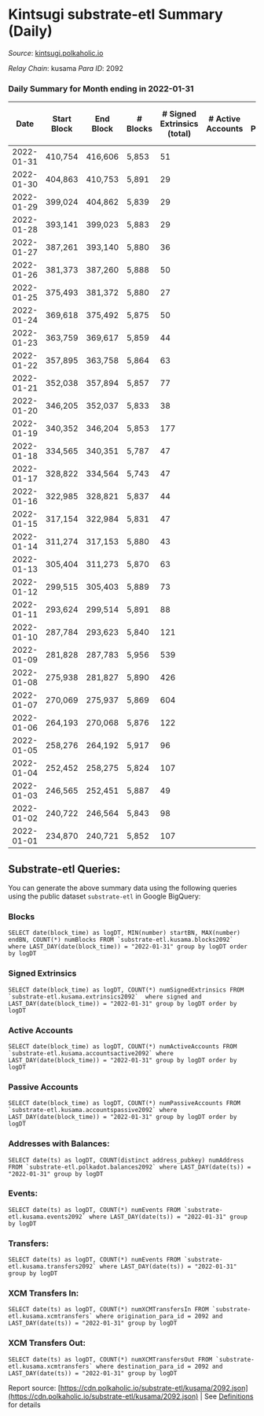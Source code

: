 # Kintsugi substrate-etl Summary (Daily)

_Source_: [kintsugi.polkaholic.io](https://kintsugi.polkaholic.io)

*Relay Chain*: kusama
*Para ID*: 2092



### Daily Summary for Month ending in 2022-01-31


| Date | Start Block | End Block | # Blocks | # Signed Extrinsics (total) | # Active Accounts | # Passive | # New | # Addresses with Balances | # Events | # Transfers | # XCM Transfers In | # XCM Transfers Out | Issues | 
| ---- | ----------- | --------- | -------- | --------------------------- | ----------------- | --------- | ----- | ------------------------- | -------- | ----------- | ------------------ | ------------------- | ------ |
| 2022-01-31 | 410,754 | 416,606 | 5,853 | 51 |  |  |  | 6,331 | 29,378 | 38 ($154,243.96) |   |   |  |
| 2022-01-30 | 404,863 | 410,753 | 5,891 | 29 |  |  |  | 6,323 | 29,513 | 13 ($1,612.85) |   |   |  |
| 2022-01-29 | 399,024 | 404,862 | 5,839 | 29 |  |  |  | 6,322 | 29,274 | 22 ($11,050.27) |   |   |  |
| 2022-01-28 | 393,141 | 399,023 | 5,883 | 29 |  |  |  | 6,312 | 29,557 | 25 ($1,730.43) |   |   |  |
| 2022-01-27 | 387,261 | 393,140 | 5,880 | 36 |  |  |  | 6,295 | 29,497 | 26 ($16,014.91) |   |   |  |
| 2022-01-26 | 381,373 | 387,260 | 5,888 | 50 |  |  |  | 6,282 | 29,666 | 53 ($20,178.32) |   |   |  |
| 2022-01-25 | 375,493 | 381,372 | 5,880 | 27 |  |  |  | 6,255 | 30,082 | 118 ($43,567.87) |   |   |  |
| 2022-01-24 | 369,618 | 375,492 | 5,875 | 50 |  |  |  | 6,147 | 29,470 | 24 ($28,487.01) |   |   |  |
| 2022-01-23 | 363,759 | 369,617 | 5,859 | 44 |  |  |  | 6,142 | 29,360 | 10 ($8,099.89) |   |   |  |
| 2022-01-22 | 357,895 | 363,758 | 5,864 | 63 |  |  |  | 6,139 | 29,430 | 30 ($73,768.68) |   |   |  |
| 2022-01-21 | 352,038 | 357,894 | 5,857 | 77 |  |  |  | 6,131 | 29,471 | 59 ($76,135.72) |   |   |  |
| 2022-01-20 | 346,205 | 352,037 | 5,833 | 38 |  |  |  | 6,111 | 29,369 | 34 ($15,434.45) |   |   |  |
| 2022-01-19 | 340,352 | 346,204 | 5,853 | 177 |  |  |  | 6,085 | 29,490 | 30 ($174,097,476.45) |   |   |  |
| 2022-01-18 | 334,565 | 340,351 | 5,787 | 47 |  |  |  | 6,079 | 29,140 | 39 ($3,811.07) |   |   |  |
| 2022-01-17 | 328,822 | 334,564 | 5,743 | 47 |  |  |  | 6,054 | 29,328 | 112 ($170,930.42) |   |   |  |
| 2022-01-16 | 322,985 | 328,821 | 5,837 | 44 |  |  |  | 5,961 | 29,275 | 18 ($46,498.37) |   |   |  |
| 2022-01-15 | 317,154 | 322,984 | 5,831 | 47 |  |  |  | 5,953 | 29,245 | 23 ($2,366.53) |   |   |  |
| 2022-01-14 | 311,274 | 317,153 | 5,880 | 43 |  |  |  | 5,950 | 29,494 | 28 ($28,027.52) |   |   |  |
| 2022-01-13 | 305,404 | 311,273 | 5,870 | 63 |  |  |  | 5,941 | 29,772 | 89 ($328,463.96) |   |   |  |
| 2022-01-12 | 299,515 | 305,403 | 5,889 | 73 |  |  |  | 5,883 | 29,952 | 104 ($2,090,079.70) |   |   |  |
| 2022-01-11 | 293,624 | 299,514 | 5,891 | 88 |  |  |  | 5,814 | 29,980 | 109 ($287,771.74) |   |   |  |
| 2022-01-10 | 287,784 | 293,623 | 5,840 | 121 |  |  |  | 5,744 | 29,443 | 64 ($57,345.75) |   |   |  |
| 2022-01-09 | 281,828 | 287,783 | 5,956 | 539 |  |  |  | 5,728 | 31,665 | 638 ($1,549,741.26) |   |   |  |
| 2022-01-08 | 275,938 | 281,827 | 5,890 | 426 |  |  |  | 5,581 | 30,315 | 359 ($370,282.94) |   |   |  |
| 2022-01-07 | 270,069 | 275,937 | 5,869 | 604 |  |  |  | 5,551 | 30,877 | 533 ($2,266,674.37) |   |   |  |
| 2022-01-06 | 264,193 | 270,068 | 5,876 | 122 |  |  |  | 5,434 | 29,693 | 78 ($1,642,457.80) |   |   |  |
| 2022-01-05 | 258,276 | 264,192 | 5,917 | 96 |  |  |  | 5,400 | 30,115 | 93 ($8,964.31) |   |   |  |
| 2022-01-04 | 252,452 | 258,275 | 5,824 | 107 |  |  |  | 5,324 | 29,505 | 72 ($48,237.87) |   |   |  |
| 2022-01-03 | 246,565 | 252,451 | 5,887 | 49 |  |  |  | 5,280 | 29,750 | 60 ($12,497.22) |   |   |  |
| 2022-01-02 | 240,722 | 246,564 | 5,843 | 98 |  |  |  | 5,237 | 29,669 | 86 ($26,466.21) |   |   |  |
| 2022-01-01 | 234,870 | 240,721 | 5,852 | 107 |  |  |  | 5,175 | 29,999 | 136 ($143,004.75) |   |   |  |

## Substrate-etl Queries:
You can generate the above summary data using the following queries using the public dataset `substrate-etl` in Google BigQuery:


### Blocks
```
SELECT date(block_time) as logDT, MIN(number) startBN, MAX(number) endBN, COUNT(*) numBlocks FROM `substrate-etl.kusama.blocks2092`  where LAST_DAY(date(block_time)) = "2022-01-31" group by logDT order by logDT
```


### Signed Extrinsics
```
SELECT date(block_time) as logDT, COUNT(*) numSignedExtrinsics FROM `substrate-etl.kusama.extrinsics2092`  where signed and LAST_DAY(date(block_time)) = "2022-01-31" group by logDT order by logDT
```


### Active Accounts
```
SELECT date(block_time) as logDT, COUNT(*) numActiveAccounts FROM `substrate-etl.kusama.accountsactive2092` where LAST_DAY(date(block_time)) = "2022-01-31" group by logDT order by logDT
```


### Passive Accounts
```
SELECT date(block_time) as logDT, COUNT(*) numPassiveAccounts FROM `substrate-etl.kusama.accountspassive2092` where LAST_DAY(date(block_time)) = "2022-01-31" group by logDT order by logDT
```


### Addresses with Balances:
```
SELECT date(ts) as logDT, COUNT(distinct address_pubkey) numAddress FROM `substrate-etl.polkadot.balances2092` where LAST_DAY(date(ts)) = "2022-01-31" group by logDT
```


### Events:
```
SELECT date(ts) as logDT, COUNT(*) numEvents FROM `substrate-etl.kusama.events2092` where LAST_DAY(date(ts)) = "2022-01-31" group by logDT
```


### Transfers:
```
SELECT date(ts) as logDT, COUNT(*) numEvents FROM `substrate-etl.kusama.transfers2092` where LAST_DAY(date(ts)) = "2022-01-31" group by logDT
```


### XCM Transfers In:
```
SELECT date(ts) as logDT, COUNT(*) numXCMTransfersIn FROM `substrate-etl.kusama.xcmtransfers` where origination_para_id = 2092 and LAST_DAY(date(ts)) = "2022-01-31" group by logDT
```


### XCM Transfers Out:
```
SELECT date(ts) as logDT, COUNT(*) numXCMTransfersOut FROM `substrate-etl.kusama.xcmtransfers` where destination_para_id = 2092 and LAST_DAY(date(ts)) = "2022-01-31" group by logDT
```



Report source: [https://cdn.polkaholic.io/substrate-etl/kusama/2092.json](https://cdn.polkaholic.io/substrate-etl/kusama/2092.json) | See [Definitions](/DEFINITIONS.md) for details
